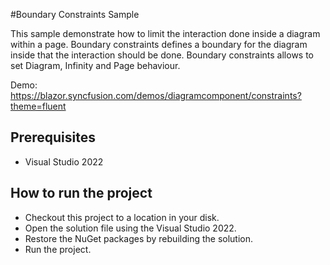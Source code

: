#Boundary Constraints Sample

This sample demonstrate  how to limit the interaction done inside a diagram within a page. Boundary constraints defines a boundary for the diagram inside that the interaction should be done. Boundary constraints allows to set Diagram, Infinity and Page behaviour.


Demo:
https://blazor.syncfusion.com/demos/diagramcomponent/constraints?theme=fluent

## Prerequisites

* Visual Studio 2022

## How to run the project

* Checkout this project to a location in your disk.
* Open the solution file using the Visual Studio 2022.
* Restore the NuGet packages by rebuilding the solution.
* Run the project.

